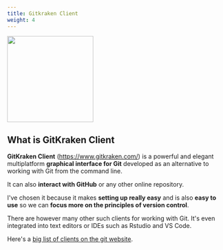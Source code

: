 ```yaml
---
title: Gitkraken Client
weight: 4
---
```

<img src="/images/gitkraken_logo.png" width="200px">

## What is GitKraken Client

**GitKraken Client** (<https://www.gitkraken.com/>) is a powerful and elegant multiplatform **graphical interface for Git** developed as an alternative to working with Git from the command line. 

It can also **interact with GitHub** or any other online repository. 

I've chosen it because it makes **setting up really easy** and is also **easy to use** so we can **focus more on the principles of version control**.

There are however many other such clients for working with Git. It's even integrated into text editors or IDEs such as Rstudio and VS Code.

Here's a [big list of clients on the git website](https://git-scm.com/download/gui/windows).


